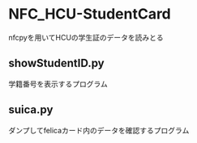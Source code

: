 # NFC_HCU-StudentCard
nfcpyを用いてHCUの学生証のデータを読みとる

## showStudentID.py
学籍番号を表示するプログラム

## suica.py
ダンプしてfelicaカード内のデータを確認するプログラム
